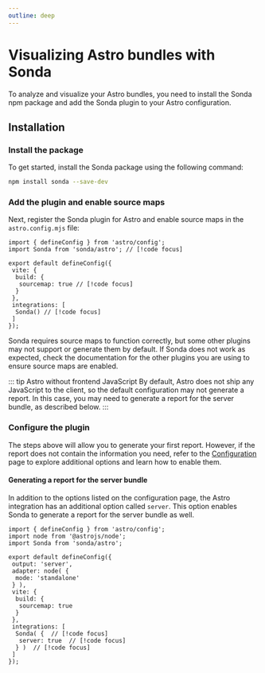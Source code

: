 ```yaml
---
outline: deep
---
```


# Visualizing Astro bundles with Sonda

To analyze and visualize your Astro bundles, you need to install the Sonda npm package and add the Sonda plugin to your Astro configuration.

## Installation

### Install the package

To get started, install the Sonda package using the following command:

```bash
npm install sonda --save-dev
```

### Add the plugin and enable source maps

Next, register the Sonda plugin for Astro and enable source maps in the `astro.config.mjs` file:

```js{2,7,11}
import { defineConfig } from 'astro/config';
import Sonda from 'sonda/astro'; // [!code focus]

export default defineConfig({
 vite: {
  build: {
   sourcemap: true // [!code focus]
  }
 },
 integrations: [
  Sonda() // [!code focus]
 ]
});
```

Sonda requires source maps to function correctly, but some other plugins may not support or generate them by default. If Sonda does not work as expected, check the documentation for the other plugins you are using to ensure source maps are enabled.

::: tip Astro without frontend JavaScript
By default, Astro does not ship any JavaScript to the client, so the default configuration may not generate a report. In this case, you may need to generate a report for the server bundle, as described below.
:::

### Configure the plugin

The steps above will allow you to generate your first report. However, if the report does not contain the information you need, refer to the [Configuration](/configuration) page to explore additional options and learn how to enable them.

#### Generating a report for the server bundle

In addition to the options listed on the configuration page, the Astro integration has an additional option called `server`. This option enables Sonda to generate a report for the server bundle as well.

```js{16-18}
import { defineConfig } from 'astro/config';
import node from '@astrojs/node';
import Sonda from 'sonda/astro';

export default defineConfig({
 output: 'server',
 adapter: node( {
  mode: 'standalone'
 } ),
 vite: {
  build: {
   sourcemap: true
  }
 },
 integrations: [
  Sonda( {  // [!code focus]
   server: true  // [!code focus]
  } )  // [!code focus]
 ]
});
```
